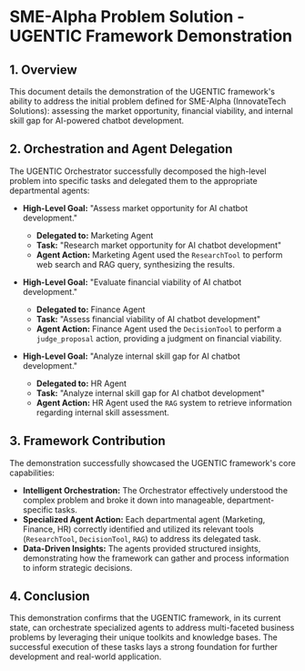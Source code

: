 # SME-Alpha Problem Solution - UGENTIC Framework Demonstration

## 1. Overview

This document details the demonstration of the UGENTIC framework's ability to address the initial problem defined for SME-Alpha (InnovateTech Solutions): assessing the market opportunity, financial viability, and internal skill gap for AI-powered chatbot development.

## 2. Orchestration and Agent Delegation

The UGENTIC Orchestrator successfully decomposed the high-level problem into specific tasks and delegated them to the appropriate departmental agents:

*   **High-Level Goal:** "Assess market opportunity for AI chatbot development."
    *   **Delegated to:** Marketing Agent
    *   **Task:** "Research market opportunity for AI chatbot development"
    *   **Agent Action:** Marketing Agent used the `ResearchTool` to perform web search and RAG query, synthesizing the results.

*   **High-Level Goal:** "Evaluate financial viability of AI chatbot development."
    *   **Delegated to:** Finance Agent
    *   **Task:** "Assess financial viability of AI chatbot development"
    *   **Agent Action:** Finance Agent used the `DecisionTool` to perform a `judge_proposal` action, providing a judgment on financial viability.

*   **High-Level Goal:** "Analyze internal skill gap for AI chatbot development."
    *   **Delegated to:** HR Agent
    *   **Task:** "Analyze internal skill gap for AI chatbot development"
    *   **Agent Action:** HR Agent used the `RAG` system to retrieve information regarding internal skill assessment.

## 3. Framework Contribution

The demonstration successfully showcased the UGENTIC framework's core capabilities:

*   **Intelligent Orchestration:** The Orchestrator effectively understood the complex problem and broke it down into manageable, department-specific tasks.
*   **Specialized Agent Action:** Each departmental agent (Marketing, Finance, HR) correctly identified and utilized its relevant tools (`ResearchTool`, `DecisionTool`, `RAG`) to address its delegated task.
*   **Data-Driven Insights:** The agents provided structured insights, demonstrating how the framework can gather and process information to inform strategic decisions.

## 4. Conclusion

This demonstration confirms that the UGENTIC framework, in its current state, can orchestrate specialized agents to address multi-faceted business problems by leveraging their unique toolkits and knowledge bases. The successful execution of these tasks lays a strong foundation for further development and real-world application.
